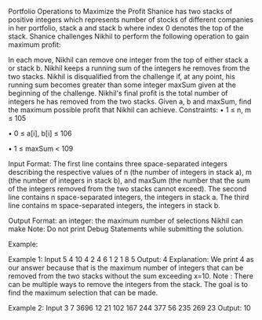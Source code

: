 Portfolio Operations to Maximize the Profit
Shanice has two stacks of positive integers which represents number of stocks of different companies in her portfolio, stack a and stack b where index 0 denotes the top of the stack. Shanice challenges Nikhil to perform the following operation to gain maximum profit:

In each move, Nikhil can remove one integer from the top of either stack a or stack b.
Nikhil keeps a running sum of the integers he removes from the two stacks.
Nikhil is disqualified from the challenge if, at any point, his running sum becomes greater than some integer maxSum given at the beginning of the challenge.
Nikhil's final profit is the total number of integers he has removed from the two stacks.
Given a, b and maxSum, find the maximum possible profit that Nikhil can achieve.
Constraints:
• 1 ≤ n, m ≤ 105

• 0 ≤ a[i], b[i] ≤ 106

• 1 ≤ maxSum < 109

Input Format:
The first line contains three space-separated integers describing the respective values of n (the number of integers in stack a), m (the number of integers in stack b), and maxSum (the number that the sum of the integers removed from the two stacks cannot exceed). The second line contains n space-separated integers, the integers in stack a. The third line contains m space-separated integers, the integers in stack b.

Output Format:
an integer: the maximum number of selections Nikhil can make
Note: Do not print Debug Statements while submitting the solution.

Example:


Example 1:
Input
 5 4 10
 4 2 4 6 1
 2 1 8 5
Output:
4
Explanation:
We print 4 as our answer because that is the maximum number of integers that can be removed from the two stacks without the sum exceeding x=10.
Note : There can be multiple ways to remove the integers from the stack. The goal is to find the maximum selection that can be made.


Example 2:
Input
3 7 3696
12 21 102
167 244 377 56 235 269 23
Output:
10